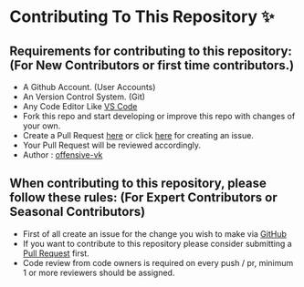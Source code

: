 # Contributing To This Repository ✨

## Requirements for contributing to this repository: (For New Contributors or first time contributors.)

- A Github Account. (User Accounts)
- An Version Control System. (Git)
- Any Code Editor Like [VS Code](https://code.visualstudio.com/download)
- Fork this repo and start developing or improve this repo with changes of your own.
- Create a Pull Request [here](https://github.com/offensive-vk/Java/pulls) or click [here](https://github.com/offensive-vk/Java/issues) for creating an issue.
- Your Pull Request will be reviewed accordingly.
- Author : [offensive-vk](https://github.com/offensive-vk/)

## When contributing to this repository, please follow these rules: (For Expert Contributors or Seasonal Contributors)

- First of all create an issue for the change you wish to make via [GitHub](https://github.com/offensive-vk/Java/issues)
- If you want to contribute to this repository please consider submitting a [Pull Request](https://github.com/offensive-vk/Java/pulls) first.
- Code review from code owners is required on every push / pr, minimum 1 or more reviewers should be assigned.
